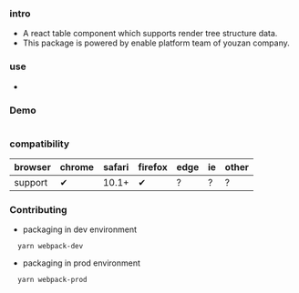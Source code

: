 ### intro
- A react table component which supports render tree structure data.
- This package is powered by enable platform team of youzan company.


### use
-

### Demo

```javascript

```

### compatibility

| browser | chrome | safari | firefox | edge | ie | other |
| ------- | ------ | ------ | ------- | ---- | -- | ----- |
| support |   ✔    | 10.1+  |    ✔    |   ?  | ?  |   ?   |


### Contributing
- packaging in dev environment

```shell
  yarn webpack-dev
```

- packaging in prod environment

```shell
  yarn webpack-prod
```
